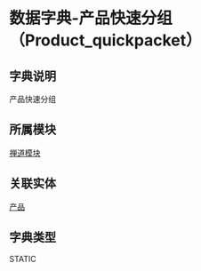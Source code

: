 # 数据字典-产品快速分组（Product_quickpacket）
## 字典说明
产品快速分组

## 所属模块
[禅道模块](../module/zentao)

## 关联实体
[产品](../module/zentao/Product)

## 字典类型
STATIC



